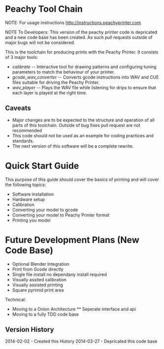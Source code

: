 Peachy Tool Chain
===============

NOTE: For usage instructions http://instructions.peachyprinter.com

NOTE To Developers: This version of the peachy printer code is depricated and a new code base has been created. As such pull requests outside of major bugs will not be considered.

This is the toolchain for producing prints with the Peachy Printer. It consists of 3 major tools:

* *calibrate* -- Interactive tool for drawing patterns and configuring tuning parameters to match the behaviour of your printer.
* *gcode_wav_converter* -- Converts gcode instructions into WAV and CUE files suitable for driving the Peachy Printer.
* *wav_player* -- Plays the WAV file while listening for drips to ensure that each layer is played at the right time.

Caveats
------------------------
* Major changes are to be expected to the structure and operation of all parts of this toolchain. Outside of bug fixes pull request are not recommended
* This code should not be used as an example for coding practices and standards.
* The next version of this software will be a complete rewrite.

Quick Start Guide
========================
This purpose of this guide should cover the basics of printing and will cover the following topics:

* Software installation
* Hardware setup
* Calibration
* Converting your model to gcode
* Converting your model to Peachy Printer format
* Printing you model


Future Development Plans (New Code Base)
========================

* Optional Blender Integration
* Print from Gcode directly
* Single file install no dependany install required
* Visually assited calibration
* Visually assisted printing
* Square pyrimid print area

Technical:

* Moving to a Onion Architecture 
** Seperate interface and api
* Moving to a fully TDD code base


Version History
------------------

2014-02-02 - Created this History
2014-03-27 - Depricated this code base